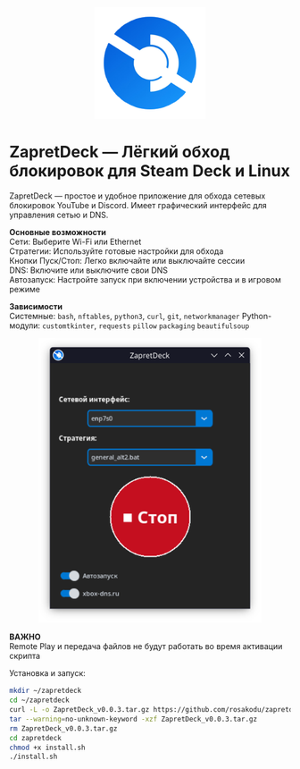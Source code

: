 <p align="center">
  <img src="https://raw.githubusercontent.com/rosakodu/zapretdeck/master/zapretdeck.png" alt="ZapretDeck" width="200"/>
</p>

# ZapretDeck — Лёгкий обход блокировок для Steam Deck и Linux

ZapretDeck — простое и удобное приложение для обхода сетевых блокировок YouTube и Discord. Имеет графический интерфейс для управления сетью и DNS.

**Основные возможности**  
Сети: Выберите Wi-Fi или Ethernet  
Стратегии: Используйте готовые настройки для обхода  
Кнопки Пуск/Стоп: Легко включайте или выключайте сессии  
DNS: Включите или выключите свои DNS  
Автозапуск: Настройте запуск при включении устройства и в игровом режиме  

**Зависимости**  
Системные: `bash`, `nftables`, `python3`, `curl`, `git`, `networkmanager` 
Python-модули: `customtkinter`, `requests` `pillow` `packaging` `beautifulsoup`

<p align="center">
  <img src="https://raw.githubusercontent.com/rosakodu/zapretdeck/master/screanshots/screenshot.png" alt="Скриншот ZapretDeck" width="400"/>
</p>

**ВАЖНО**  
Remote Play и передача файлов не будут работать во время активации скрипта

Установка и запуск:  
```bash
mkdir ~/zapretdeck
cd ~/zapretdeck
curl -L -o ZapretDeck_v0.0.3.tar.gz https://github.com/rosakodu/zapretdeck/releases/download/v0.0.3/ZapretDeck_v0.0.3.tar.gz
tar --warning=no-unknown-keyword -xzf ZapretDeck_v0.0.3.tar.gz
rm ZapretDeck_v0.0.3.tar.gz
cd zapretdeck
chmod +x install.sh
./install.sh
